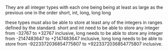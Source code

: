 They are all integer types with each one being being at least as large
as the previous one in the order
short, int, long, long long

these types must also be able to store at least any of the integers in
ranges defined by the standard. short and int need to be able to store
any integer from -32767 to +32767 inclusive, long needs to be able to store
any integer from -2147483647 to +2147483647 inclusive, long long needs to
be able to store from -9223372036854775807 to +9223372036854775807 inclusive.
